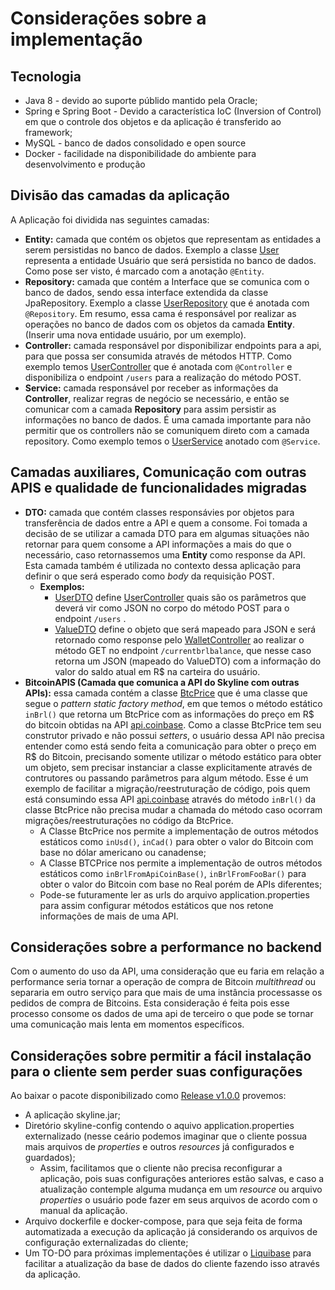 
# Considerações sobre a implementação

## Tecnologia  
  
- Java 8 - devido ao suporte públido mantido pela Oracle;  
- Spring e Spring Boot - Devido a característica IoC (Inversion of Control) em que o controle dos objetos e da aplicação é transferido ao framework;  
- MySQL - banco de dados consolidado e open source  
- Docker - facilidade na disponibilidade do ambiente para desenvolvimento e produção

## Divisão das camadas da aplicação

A Aplicação foi dividida nas seguintes camadas:
- **Entity:** camada que contém os objetos que representam as entidades a serem persistidas no banco de dados. Exemplo a classe [User](https://github.com/pauloapanucci/skyline/blob/develop/src/main/java/com/papp/skyline/entity/User.java) representa a entidade Usuário que será persistida no banco de dados. Como pose ser visto, é marcado com a anotação ``@Entity``.
- **Repository:** camada que contém a Interface que se comunica com o banco de dados, sendo essa interface extendida da classe JpaRepository. Exemplo a classe [UserRepository](https://github.com/pauloapanucci/skyline/blob/develop/src/main/java/com/papp/skyline/repository/UserRepository.java) que é anotada com ``@Repository``. Em resumo, essa cama é responsável por realizar as operações no banco de dados com os objetos da camada **Entity**. (Inserir uma nova entidade usuário, por um exemplo).
- **Controller:** camada responsável por disponibilizar endpoints para a api, para que possa ser consumida através de métodos HTTP. Como exemplo temos [UserController](https://github.com/pauloapanucci/skyline/blob/develop/src/main/java/com/papp/skyline/controller/UserController.java)  que é anotada com ``@Controller`` e disponibiliza o endpoint ``/users`` para a realização do método POST.
- **Service:** camada responsável por receber as informações da **Controller**, realizar regras de negócio se necessário, e então se comunicar com a camada **Repository** para assim persistir as informações no banco de dados. É uma camada importante para não permitir que os controllers não se comuniquem direto com a camada repository. Como exemplo temos o  [UserService](https://github.com/pauloapanucci/skyline/blob/develop/src/main/java/com/papp/skyline/service/UserService.java) anotado com ``@Service``.

## Camadas auxiliares, Comunicação com outras APIS e qualidade de funcionalidades migradas
- **DTO:** camada que contém classes responsávies por objetos para transferência de dados entre a API e quem a consome. Foi tomada a decisão de se utilizar a camada DTO para em algumas situações não retornar para quem consome a API informações a mais do que o necessário, caso retornassemos uma **Entity** como response da API. Esta camada também é utilizada no contexto dessa aplicação para definir o que será esperado como *body* da requisição POST.
	- **Exemplos:** 
		- [UserDTO](https://github.com/pauloapanucci/skyline/blob/develop/src/main/java/com/papp/skyline/dto/UserDTO.java) define [UserController](https://github.com/pauloapanucci/skyline/blob/develop/src/main/java/com/papp/skyline/controller/UserController.java#L22) quais são os parâmetros que deverá vir como JSON no corpo do método POST para o endpoint ``/users`` .
		- [ValueDTO](https://github.com/pauloapanucci/skyline/blob/develop/src/main/java/com/papp/skyline/dto/ValueDTO.java) define o objeto que será mapeado para JSON e será retornado como response pelo [WalletController](https://github.com/pauloapanucci/skyline/blob/develop/src/main/java/com/papp/skyline/controller/WalletController.java#L35) ao realizar o método GET no endpoint ``/currentbrlbalance``, que nesse caso retorna um JSON (mapeado do ValueDTO) com a informação do valor do saldo atual em R$ na carteira do usuário.
- **BitcoinAPIS (Camada que comunica a API do Skyline com outras APIs):** essa camada contém a classe [BtcPrice]([https://github.com/pauloapanucci/skyline/blob/develop/src/main/java/com/papp/skyline/bitcoinApis/BtcPrice.java#L61](https://github.com/pauloapanucci/skyline/blob/develop/src/main/java/com/papp/skyline/bitcoinApis/BtcPrice.java#L61)) que é uma classe que segue o *pattern* *static factory method*, em que temos o método estático ``inBrl()`` que retorna um BtcPrice com as informações  do preço em R$ do bitcoin obtidas na API [api.coinbase]( https://api.coinbase.com/v2/prices/spot?currency=BRL). Como a classe BtcPrice tem seu construtor privado e não possui *setters*, o usuário dessa API não precisa entender como está sendo feita a comunicação para obter o preço em R$ do Bitcoin, precisando somente utilizar o método estático para obter um objeto, sem precisar instanciar a classe explicitamente através de contrutores ou passando parâmetros para algum método. Esse é um exemplo de facilitar a migração/reestruturação de código, pois quem está consumindo essa API [api.coinbase]( https://api.coinbase.com/v2/prices/spot?currency=BRL) através do método ``inBrl()`` da classe BtcPrice não precisa mudar a chamada do método caso ocorram migrações/reestruturações no código da BtcPrice.
	- A Classe BtcPrice nos permite a implementação de outros métodos estáticos como ``inUsd()``, ``inCad()`` para obter o valor do Bitcoin com base no dólar americano ou canadense;
	- A Classe BTCPrice nos permite a implementação de outros métodos estáticos como ``inBrlFromApiCoinBase()``, ``inBrlFromFooBar()`` para obter o valor do Bitcoin com base no Real porém de APIs diferentes;
	- Pode-se futuramente ler as urls do arquivo application.properties para assim configurar métodos estáticos que nos retone informações de mais de uma API.

## Considerações sobre a performance no backend
Com o aumento do uso da API, uma consideração que eu faria em relação a performance seria tornar a operação de compra de Bitcoin *multithread* ou separaria em outro serviço para que mais de uma instância processasse os pedidos de compra de Bitcoins. Esta consideração é feita pois esse processo consome os dados de uma api de terceiro o que pode se tornar uma comunicação mais lenta em momentos específicos. 

## Considerações sobre permitir a fácil instalação para o cliente sem perder suas configurações

Ao baixar o pacote disponibilizado como [Release v1.0.0](https://github.com/pauloapanucci/skyline/blob/develop/src/main/java/com/papp/skyline/dto/UserDTO.java) provemos:
- A aplicação skyline.jar;
- Diretório skyline-config contendo o aquivo application.properties externalizado (nesse ceário podemos imaginar que o cliente possua mais arquivos de *properties* e outros *resources* já configurados e guardados);
    - Assim, facilitamos que o cliente não precisa reconfigurar a aplicação, pois suas configurações anteriores estão salvas, e caso a atualização contemple alguma mudança em um *resource* ou arquivo *properties* o usuário pode fazer em seus arquivos de acordo com o manual da aplicação.
- Arquivo dockerfile e docker-compose, para que seja feita de forma automatizada a execução da aplicação já considerando os arquivos de configuração externalizadas do cliente;
- Um TO-DO para próximas implementações é utilizar o [Liquibase](https://docs.liquibase.com/home.html) para facilitar a atualização da base de dados do cliente fazendo isso através da aplicação.